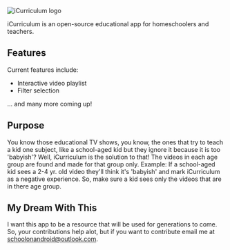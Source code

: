 ![iCurriculum logo](http://i1055.photobucket.com/albums/s511/christiancoate/coollogo_com-11081077_zps67dca899.png)


iCurriculum is an open-source educational app for homeschoolers and teachers.
## Features
Current features include:


* Interactive video playlist
* Filter selection


... and many more coming up!


## Purpose
You know those educational TV shows, you know, the ones that try to teach a kid one subject, like a school-aged kid but they ignore it because it is too 'babyish'? Well, iCurriculum is the solution to that! The videos in each age group are found and made for that group only. Example: If a school-aged kid sees a 2-4 yr. old video they'll think it's 'babyish' and mark iCurriculum as a negative experience. So, make sure a kid sees only the videos that are in there age group.


## My Dream With This
I want this app to be a resource that will be used for generations to come. So, your contributions help alot, but if you want to contribute email me at [schoolonandroid@outlook.com](schoolonandroid@outlook.com).

